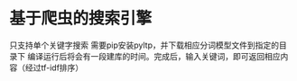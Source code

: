 # 基于爬虫的搜索引擎

 只支持单个关键字搜索
 需要pip安装pyltp，并下载相应分词模型文件到指定的目录下
 编译运行后将会有一段建库的时间。完成后，输入关键词，即可返回相应内容（经过tf-idf排序）
